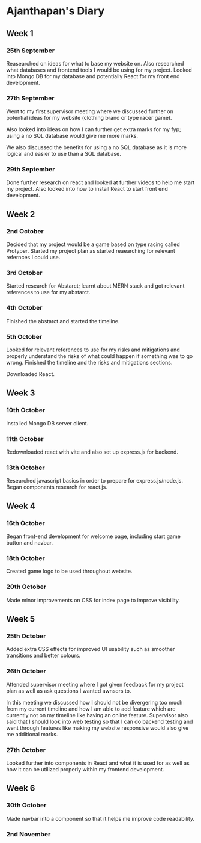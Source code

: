 # Ajanthapan's Diary

## Week 1

### 25th September

Reasearched on ideas for what to base my website on. Also researched what databases and frontend tools I would be using for my project.
Looked into Mongo DB for my database and potentially React for my front end development.

### 27th September

Went to my first supervisor meeting where we discussed further on potential ideas for my website (clothing brand or type racer game).

Also looked into ideas on how I can further get extra marks for my fyp; using a no SQL database would give me more marks.

We also discussed the benefits for using a no SQL database as it is more logical and easier to use than a SQL database.

### 29th September

Done further research on react and looked at further videos to help me start my project. Also looked into how to install React to start front end development.

## Week 2

### 2nd October

Decided that my project would be a game based on type racing called Protyper. Started my project plan as started reaearching for relevant refernces I could use.

### 3rd October

Started research for Abstarct; learnt about MERN stack and got relevant references to use for my abstarct.

### 4th October

Finished the abstarct and started the timeline.

### 5th October

Looked for relevant references to use for my risks and mitigations and properly understand the risks of what could happen if something was to go wrong. Finished the timeline and the risks and mitigations sections.

Downloaded React.

## Week 3

### 10th October

Installed Mongo DB server client.

### 11th October

Redownloaded react with vite and also set up express.js for backend.

### 13th October

Researched javascript basics in order to prepare for express.js/node.js. Began components research for react.js.

## Week 4

### 16th October

Began front-end development for welcome page, including start game button and navbar.

### 18th October

Created game logo to be used throughout website.

### 20th October

Made minor improvements on CSS for index page to improve visibility.

## Week 5

### 25th October

Added extra CSS effects for improved UI usability such as smoother transitions and better colours.

### 26th October

Attended supervisor meeting where I got given feedback for my project plan as well as ask questions I wanted awnsers to.

In this meeting we discussed how I should not be divergering too much from my current timeline and how I am able to add feature which are currently not on my timeline like having an online feature. Supervisor also said that I should look into web testing so that I can do backend testing and went through features like making my website responsive would also give me additional marks.

### 27th October

Looked further into components in React and what it is used for as well as how it can be utilized properly within my frontend development.

## Week 6

### 30th October

Made navbar into a component so that it helps me improve code readability.

### 2nd November
